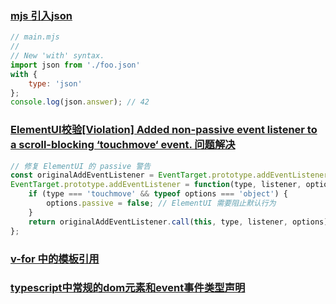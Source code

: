 ### [mjs 引入json](https://v8.dev/features/import-attributes)

```js
// main.mjs
//
// New 'with' syntax.
import json from './foo.json'
with {
    type: 'json'
};
console.log(json.answer); // 42
```

### [ElementUI校验[Violation] Added non-passive event listener to a scroll-blocking ‘touchmove‘ event. 问题解决](https://blog.csdn.net/qq_63358859/article/details/134078025)

```js
// 修复 ElementUI 的 passive 警告
const originalAddEventListener = EventTarget.prototype.addEventListener;
EventTarget.prototype.addEventListener = function(type, listener, options) {
    if (type === 'touchmove' && typeof options === 'object') {
        options.passive = false; // ElementUI 需要阻止默认行为
    }
    return originalAddEventListener.call(this, type, listener, options);
};
```

### [v-for 中的模板引用](https://cn.vuejs.org/guide/essentials/template-refs#refs-inside-v-for)

### [typescript中常规的dom元素和event事件类型声明](https://juejin.cn/post/7274626136327110708)
